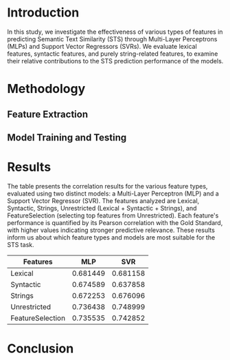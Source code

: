 # Introduction
In this study, we investigate the effectiveness of various types of features in predicting Semantic Text Similarity (STS) through Multi-Layer Perceptrons (MLPs) and Support Vector Regressors (SVRs). We evaluate lexical features, syntactic features, and purely string-related features, to examine their relative contributions to the STS prediction performance of the models.

# Methodology

## Feature Extraction

## Model Training and Testing

# Results
The table presents the correlation results for the various feature types, evaluated using two distinct models: a Multi-Layer Perceptron (MLP) and a Support Vector Regressor (SVR). The features analyzed are Lexical, Syntactic, Strings, Unrestricted (Lexical + Syntactic + Strings), and FeatureSelection (selecting top features from Unrestricted). Each feature's performance is quantified by its Pearson correlation with the Gold Standard, with higher values indicating stronger predictive relevance. These results inform us about which feature types and models are most suitable for the STS task.

| Features           | MLP         | SVR         |
|--------------------|-------------|-------------|
| Lexical            | 0.681449    | 0.681158    |
| Syntactic          | 0.674589    | 0.637858    |
| Strings            | 0.672253    | 0.676096    |
| Unrestricted       | 0.736438    | 0.748999    |
| FeatureSelection   | 0.735535    | 0.742852    |


# Conclusion
